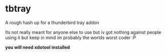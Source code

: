 # tbtray
A rough hash up for a thunderbird tray addon

Its not really meant for anyone else to use but iv got nothing against people using it but keep in mind im probably the worlds
worst coder :P

<b>you will need xdotool installed<b>
